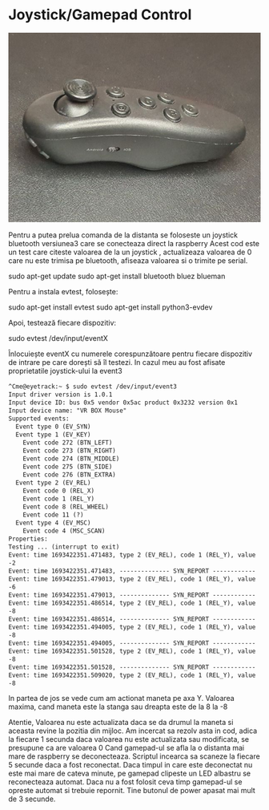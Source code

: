 # Joystick/Gamepad Control
<img src="Research/photos/joystick.jpg">

Pentru a putea prelua comanda de la distanta se foloseste un joystick bluetooth versiunea3 care se conecteaza direct la raspberry
Acest cod este un test care citeste valoarea de la un joystick , actualizeaza valoarea de 0 care nu este trimisa pe bluetooth, afiseaza valoarea si o trimite pe serial.

sudo apt-get update
sudo apt-get install bluetooth bluez blueman

Pentru a instala evtest, folosește:


sudo apt-get install evtest
sudo apt-get install python3-evdev

Apoi, testează fiecare dispozitiv:


sudo evtest /dev/input/eventX



Înlocuiește eventX cu numerele corespunzătoare pentru fiecare dispozitiv de intrare pe care dorești să îl testezi. In cazul meu au fost afisate proprietatile joystick-ului la event3
```
^Cme@eyetrack:~ $ sudo evtest /dev/input/event3
Input driver version is 1.0.1
Input device ID: bus 0x5 vendor 0x5ac product 0x3232 version 0x1
Input device name: "VR BOX Mouse"
Supported events:
  Event type 0 (EV_SYN)
  Event type 1 (EV_KEY)
    Event code 272 (BTN_LEFT)
    Event code 273 (BTN_RIGHT)
    Event code 274 (BTN_MIDDLE)
    Event code 275 (BTN_SIDE)
    Event code 276 (BTN_EXTRA)
  Event type 2 (EV_REL)
    Event code 0 (REL_X)
    Event code 1 (REL_Y)
    Event code 8 (REL_WHEEL)
    Event code 11 (?)
  Event type 4 (EV_MSC)
    Event code 4 (MSC_SCAN)
Properties:
Testing ... (interrupt to exit)
Event: time 1693422351.471483, type 2 (EV_REL), code 1 (REL_Y), value -2
Event: time 1693422351.471483, -------------- SYN_REPORT ------------
Event: time 1693422351.479013, type 2 (EV_REL), code 1 (REL_Y), value -6
Event: time 1693422351.479013, -------------- SYN_REPORT ------------
Event: time 1693422351.486514, type 2 (EV_REL), code 1 (REL_Y), value -8
Event: time 1693422351.486514, -------------- SYN_REPORT ------------
Event: time 1693422351.494005, type 2 (EV_REL), code 1 (REL_Y), value -8
Event: time 1693422351.494005, -------------- SYN_REPORT ------------
Event: time 1693422351.501528, type 2 (EV_REL), code 1 (REL_Y), value -8
Event: time 1693422351.501528, -------------- SYN_REPORT ------------
Event: time 1693422351.509020, type 2 (EV_REL), code 1 (REL_Y), value -8
```
In partea de jos se vede cum am actionat maneta pe axa Y. Valoarea maxima, cand maneta este la stanga sau dreapta este de la 8 la -8

Atentie, Valoarea nu este actualizata daca se da drumul la maneta si aceasta revine la pozitia din mijloc.
Am incercat sa rezolv asta in cod, adica la fiecare 1 secunda daca valoarea nu este actualizata sau modificata, se presupune ca are valoarea 0
Cand gamepad-ul se afla la o distanta mai mare de raspberry se deconecteaza. Scriptul incearca sa scaneze la fiecare 5 secunde daca a fost reconectat. Daca timpul in care este deconectat nu este mai mare de cateva minute, pe gamepad clipeste un LED albastru se reconecteaza automat. Daca nu a fost folosit ceva timp gamepad-ul se opreste automat si trebuie repornit. Tine butonul de power apasat mai mult de 3 secunde.
